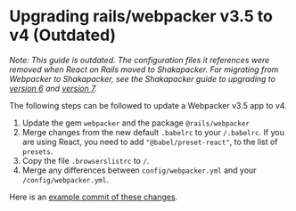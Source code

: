 # Upgrading rails/webpacker v3.5 to v4 (Outdated)

_Note: This guide is outdated. The configuration files it references were removed when React on Rails moved to Shakapacker. For migrating from Webpacker to Shakapacker, see the Shakapacker guide to upgrading to [version 6](https://github.com/shakacode/shakapacker/blob/master/docs/v6_upgrade.md) and [version 7](https://github.com/shakacode/shakapacker/blob/master/docs/v7_upgrade.md)._

The following steps can be followed to update a Webpacker v3.5 app to v4.

1. Update the gem `webpacker` and the package `@rails/webpacker`
1. Merge changes from the new default `.babelrc` to your `/.babelrc`. If you are using React, you need to add `"@babel/preset-react"`, to the list of `presets`.
1. Copy the file `.browserslistrc` to `/`.
1. Merge any differences between `config/webpacker.yml` and your `/config/webpacker.yml`.

Here is an [example commit of these changes](https://github.com/shakacode/react_on_rails-tutorial-v11/pull/1/files).

